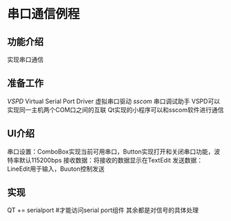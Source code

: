 # 串口通信例程

## 功能介绍
实现串口通信
## 准备工作
*VSPD* Virtual Serial Port Driver 虚拟串口驱动
*sscom* 串口调试助手
VSPD可以实现同一主机两个COM口之间的互联
Qt实现的小程序可以和sscom软件进行通信
## UI介绍
串口设置：ComboBox实现当前可用串口，Button实现打开和关闭串口功能，波特率默认115200bps
接收数据：将接收的数据显示在TextEdit
发送数据：LineEdit用于输入，Buuton控制发送
## 实现
QT       += serialport #才能访问serial port组件
其余都是对信号的具体处理

